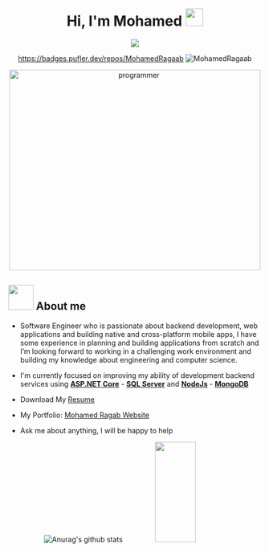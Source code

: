 <h1 align="center">Hi, I'm Mohamed <img src="https://media.giphy.com/media/hvRJCLFzcasrR4ia7z/giphy.gif" width="35"></h1>
<p align="center">
  <a href="https://github.com/DenverCoder1/readme-typing-svg"><img src="https://readme-typing-svg.herokuapp.com?font=Time+New+Roman&color=%23C8BE25&size=25&center=true&vCenter=true&width=500&height=100&lines=Software+Engineer;Backend+Engineer;Always+learning+new+things"></a>
</p>

<div align="center">
  
 https://badges.pufler.dev/repos/MohamedRagaab
<img src="https://komarev.com/ghpvc/?username=MohamedRagaab&label=Profile%20views&color=0e75b6&style=flat" alt="MohamedRagaab" />
  
</div>


<p align="center">

   <img src="https://user-images.githubusercontent.com/63050133/156676671-d5b2e362-97d4-4404-9447-dd71ddfea82f.gif" alt="programmer" width="500" height="400">
  




## <img src = "https://user-images.githubusercontent.com/63050133/156777293-72a6e681-2582-4a9d-ad92-09d1181d47c7.gif" width = 50px>  About me

 * Software Engineer who is passionate about backend development, web applications and building native and
cross-platform mobile apps, I have some experience in planning and building applications from scratch and
I’m looking forward to working in a challenging work environment and building my knowledge about
engineering and computer science.
   
 * I'm currently focused on improving my ability of development backend services using [**ASP.NET Core**](https://docs.microsoft.com/en-us/aspnet/core/?view=aspnetcore-6.0) - [**SQL Server**](https://www.microsoft.com/en-us/sql-server/sql-server-downloads) and [**NodeJs**](https://nodejs.org/en/) - [**MongoDB**](https://www.mongodb.com/cloud/atlas/lp/try2?utm_content=controlhterms&utm_source=google&utm_campaign=gs_emea_egypt_search_core_brand_atlas_desktop&utm_term=mongodb&utm_medium=cpc_paid_search&utm_ad=e&utm_ad_campaign_id=12212624392&adgroup=115749716783&gclid=CjwKCAjwjZmTBhB4EiwAynRmD64zgPCSbK1uJenQbYQDFHX68ZxmRdhk1ViVwtY7Nqt1rMeAwH2vlRoCso4QAvD_BwE)
   
   
 * Download My [Resume](https://drive.google.com/file/d/1MvTzWGwV7b94bSloX9EZlWQ3Aas6rnoi/view?usp=sharing) 
   
 * My Portfolio: [Mohamed Ragab Website](https://mohamedragaab.github.io/MyResume/)
  
 * Ask me about anything, I will be happy to help

<div align="center">

![Anurag's github stats](https://github-readme-stats.vercel.app/api?username=MohamedRagaab&show_icons=true&theme=radical)
   <img src="https://github-readme-stats.vercel.app/api/top-langs/?username=MohamedRagaab&show_icons=true&layout=compact&cache_seconds=1800&langs_count=8&theme=blueberry&count_private=true&show_icons=true" width=40% height="200px"/>
  
</div>
